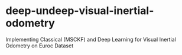 # deep-undeep-visual-inertial-odometry
Implementing Classical (MSCKF) and Deep Learning for Visual Inertial Odometry on Euroc Dataset
